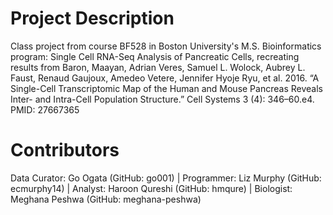# Project Description

Class project from course BF528 in Boston University's M.S. Bioinformatics program: Single Cell RNA-Seq Analysis of Pancreatic Cells, recreating results from Baron, Maayan, Adrian Veres, Samuel L. Wolock, Aubrey L. Faust, Renaud Gaujoux, Amedeo Vetere, Jennifer Hyoje Ryu, et al. 2016. “A Single-Cell Transcriptomic Map of the Human and Mouse Pancreas Reveals Inter- and Intra-Cell Population Structure.” Cell Systems 3 (4): 346–60.e4. PMID: 27667365
# Contributors

Data Curator: Go Ogata (GitHub: go001) | Programmer: Liz Murphy (GitHub: ecmurphy14) | Analyst: Haroon Qureshi (GitHub: hmqure) | Biologist: Meghana Peshwa (GitHub: meghana-peshwa)
